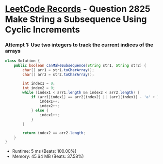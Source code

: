 # [LeetCode Records](../../README.md) - Question 2825 Make String a Subsequence Using Cyclic Increments

### Attempt 1: Use two integers to track the current indices of the arrays
```java
class Solution {
    public boolean canMakeSubsequence(String str1, String str2) {
        char[] arr1 = str1.toCharArray();
        char[] arr2 = str2.toCharArray();

        int index1 = 0;
        int index2 = 0;
        while (index1 < arr1.length && index2 < arr2.length) {
            if (arr1[index1] == arr2[index2] || (arr1[index1] - 'a' + 1) % 26 == arr2[index2] - 'a') {
                index1++;
                index2++;
            } else {
                index1++;
            }
        }

        return index2 == arr2.length;
    }
}
```
- Runtime: 5 ms (Beats: 100.00%)
- Memory: 45.64 MB (Beats: 37.58%)

<br>

